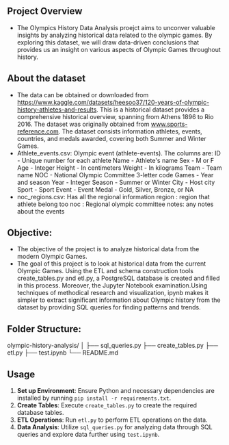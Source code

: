## Project Overview
  - The Olympics History Data Analysis proejct aims to unconver valuable insights by analyzing historical data related to the olympic games. By exploring this dataset, we will draw data-driven conclusions that provides us an insight on various aspects of Olympic Games throughout history.

## About the dataset
- The data can be obtained or downloaded from https://www.kaggle.com/datasets/heesoo37/120-years-of-olympic-history-athletes-and-results. This is a historical dataset provides a comprehensive historical overview, spanning from Athens 1896 to Rio 2016. The dataset was originally obtained from  www.sports-reference.com. The dataset consists information athletes, events, countries, and medals awarded, covering both Summer and Winter Games.
- Athlete_events.csv: Olympic event (athlete-events). The columns are:
ID - Unique number for each athlete
Name - Athlete's name
Sex - M or F
Age - Integer
Height - In centimeters
Weight - In kilograms
Team - Team name
NOC - National Olympic Committee 3-letter code
Games - Year and season
Year - Integer
Season - Summer or Winter
City - Host city
Sport - Sport
Event - Event
Medal - Gold, Silver, Bronze, or NA
- noc_regions.csv: Has all the regional information
  region : region that athlete belong too
  noc : Regional olympic committee
  notes: any notes about the events
  
## Objective:
- The objective of the project is to analyze historical data from the modern Olympic Games.
-  The goal of this project  is to look at historical data from the current Olympic Games. Using the ETL and schema construction tools create_tables.py and etl.py, a PostgreSQL database is created and filled in this process. Moreover, the Jupyter Notebook examination.Using techniques of methodical research and visualization, ipynb makes it simpler to extract significant information about Olympic history from the dataset by providing SQL queries for finding patterns and trends.
  
## Folder Structure:
olympic-history-analysis/
│
├── sql_queries.py
├── create_tables.py
├── etl.py
├── test.ipynb
└── README.md

## Usage

1. **Set up Environment**: Ensure Python and necessary dependencies are installed by running `pip install -r requirements.txt`.
2. **Create Tables**: Execute `create_tables.py` to create the required database tables.
3. **ETL Operations**: Run `etl.py` to perform ETL operations on the data.
4. **Data Analysis**: Utilize `sql_queries.py` for analyzing data through SQL queries and explore data further using `test.ipynb`.





